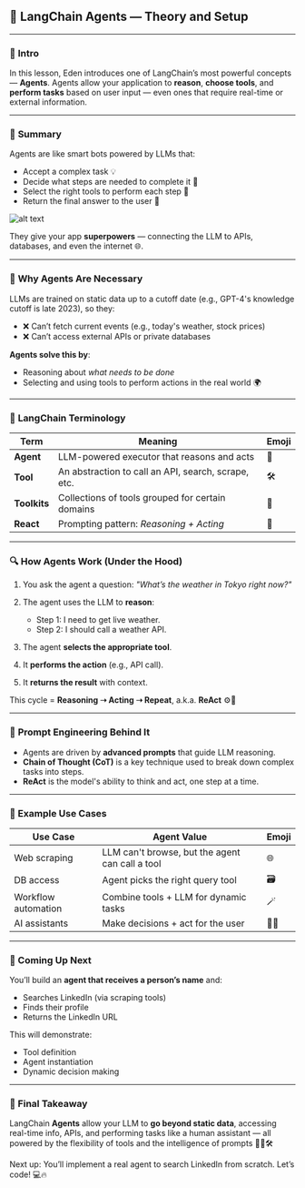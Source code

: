 ## 🤖 LangChain Agents — Theory and Setup

---

### 🧠 **Intro**

In this lesson, Eden introduces one of LangChain’s most powerful concepts — **Agents**. Agents allow your application to **reason**, **choose tools**, and **perform tasks** based on user input — even ones that require real-time or external information.

---

### 📝 **Summary**

Agents are like smart bots powered by LLMs that:

- Accept a complex task 💡
- Decide what steps are needed to complete it 🧩
- Select the right tools to perform each step 🔧
- Return the final answer to the user 🎯

![alt text](image-1.png)

They give your app **superpowers** — connecting the LLM to APIs, databases, and even the internet 🌐.

---

### 🔄 **Why Agents Are Necessary**

LLMs are trained on static data up to a cutoff date (e.g., GPT-4's knowledge cutoff is late 2023), so they:

- ❌ Can’t fetch current events (e.g., today's weather, stock prices)
- ❌ Can’t access external APIs or private databases

**Agents solve this by**:

- Reasoning about _what needs to be done_
- Selecting and using tools to perform actions in the real world 🌍

---

### 🧩 **LangChain Terminology**

| Term         | Meaning                                             | Emoji |
| ------------ | --------------------------------------------------- | ----- |
| **Agent**    | LLM-powered executor that reasons and acts          | 🧠    |
| **Tool**     | An abstraction to call an API, search, scrape, etc. | 🛠️    |
| **Toolkits** | Collections of tools grouped for certain domains    | 🧰    |
| **React**    | Prompting pattern: _Reasoning + Acting_             | 🔁    |

---

### 🔍 **How Agents Work (Under the Hood)**

1. You ask the agent a question:
   _"What’s the weather in Tokyo right now?"_
2. The agent uses the LLM to **reason**:

   - Step 1: I need to get live weather.
   - Step 2: I should call a weather API.

3. The agent **selects the appropriate tool**.
4. It **performs the action** (e.g., API call).
5. It **returns the result** with context.

This cycle = **Reasoning ➝ Acting ➝ Repeat**, a.k.a. **ReAct** ⚙️🧠

---

### 🧠 **Prompt Engineering Behind It**

- Agents are driven by **advanced prompts** that guide LLM reasoning.
- **Chain of Thought (CoT)** is a key technique used to break down complex tasks into steps.
- **ReAct** is the model's ability to think and act, one step at a time.

---

### 🧪 Example Use Cases

| Use Case            | Agent Value                                     | Emoji |
| ------------------- | ----------------------------------------------- | ----- |
| Web scraping        | LLM can't browse, but the agent can call a tool | 🌐    |
| DB access           | Agent picks the right query tool                | 🗃️    |
| Workflow automation | Combine tools + LLM for dynamic tasks           | 🪄    |
| AI assistants       | Make decisions + act for the user               | 👩‍💻    |

---

### 🔧 Coming Up Next

You’ll build an **agent that receives a person’s name** and:

- Searches LinkedIn (via scraping tools)
- Finds their profile
- Returns the LinkedIn URL

This will demonstrate:

- Tool definition
- Agent instantiation
- Dynamic decision making

---

### 🚀 Final Takeaway

LangChain **Agents** allow your LLM to **go beyond static data**, accessing real-time info, APIs, and performing tasks like a human assistant — all powered by the flexibility of tools and the intelligence of prompts 🔗🧠🛠️

Next up: You’ll implement a real agent to search LinkedIn from scratch. Let’s code! 💻🔥
